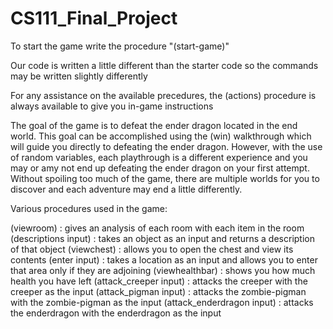# CS111_Final_Project

To start the game write the procedure "(start-game)"

Our code is written a little different than the starter code so the commands may be written slightly differently

For any assistance on the available precedures, the (actions) procedure is always available to give you in-game instructions 

The goal of the game is to defeat the ender dragon located in the end world. This goal can be accomplished using the (win) walkthrough which will guide you directly
to defeating the ender dragon. However, with the use of random variables, each playthrough is a different experience and you may or amy not end up defeating the 
ender dragon on your first attempt. Without spoiling too much of the game, there are multiple worlds for you to discover and each adventure may end a little 
differently.

Various procedures used in the game:

(viewroom) : gives an analysis of each room with each item in the room 
(descriptions input) : takes an object as an input and returns a description of that object
(viewchest) : allows you to open the chest and view its contents
(enter input) : takes a location as an input and allows you to enter that area only if they are adjoining 
(viewhealthbar) : shows you how much health you have left
(attack_creeper input) : attacks the creeper with the creeper as the input
(attack_pigman input) : attacks the zombie-pigman with the zombie-pigman as the input
(attack_enderdragon input) : attacks the enderdragon with the enderdragon as the input
